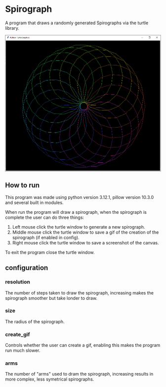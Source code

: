 # Spirograph

 A program that draws a randomly generated Spirographs via the turtle library.

![Spirograph](/Screenshots/001.png)

## How to run

This program was made using python version 3.12.1, pillow version 10.3.0 and several built in modules.

When run the program will draw a spirograph, when the spirograph is complete the user can do three things:

1. Left mouse click the turtle window to generate a new spirograph.
2. Middle mouse click the turtle window to save a gif of the creation of the spirograph (if enabled in config).
3. Right mouse click the turtle window to save a screenshot of the canvas.

To exit the program close the turtle window.

## configuration

### resolution

The number of steps taken to draw the spirograph, increasing makes the spirograph smoother but take londer to draw.

### size

The radius of the spirograph.

### create_gif

Controls whether the user can create a gif, enabling this makes the program run much slower.

### arms

The number of "arms" used to dram the spirograph, increasing results in more complex, less symetrical spirographs.
